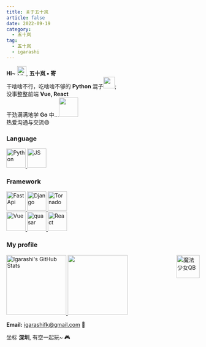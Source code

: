 ```yaml
---
title: 关于五十岚
article: false
date: 2022-09-19
category:
  - 五十岚
tag:
  - 五十岚
  - igarashi
---
```


**Hi~** <img src='https://qpluspicture.oss-cn-beijing.aliyuncs.com/6LjjQA/Hi.gif' alt='Hi' width="24"/>, **五十岚 ▪ 寄**<br/>干啥啥不行，吃啥啥不够的 **Python** 混子<img src="https://media.giphy.com/media/WUlplcMpOCEmTGBtBW/giphy.gif" width="30">;<br/>没事整整前端 **Vue, React** <br/>干劲满满地学 **Go** 中...<img src="https://media.giphy.com/media/mGcNjsfWAjY5AEZNw6/giphy.gif" width="50"><br/>热爱沟通与交流😄

<!--
- 🔭 I’m currently working on ...
- 🌱 I’m currently learning ...
- 👯 I’m looking to collaborate on ...
- 🤔 I’m looking for help with ...
- 💬 Ask me about ...
- 📫 How to reach me: ...
- 😄 Pronouns: ...
- ⚡ Fun fact: ...
-->
### Language

<a href="https://www.python.org/">
  <img src="https://www.igarashi.icu:7779/img/python.png" alt="Python" height="50"/>
</a>
<a href="https://www.javascript.com/">
  <img src="https://www.igarashi.icu:7779/img/js.png" alt="JS" height="50"/>
</a>

### Framework
<a href="https://fastapi.tiangolo.com/">
  <img src="https://www.igarashi.icu:7779/img/fastapi.png" alt="FastApi" height="50"/>
</a>
<a href="https://www.djangoproject.com/">
  <img src="https://www.igarashi.icu:7779/img/Django.png" alt="Django" height="50"/>
</a>
<a href="https://www.tornadoweb.org/">
  <img src="https://www.igarashi.icu:7779/img/tornado.png" alt="Tornado" height="50"/>
</a>

<br/>

<a href="https://v3.cn.vuejs.org/">
  <img src="https://www.igarashi.icu:7779/img/vue.png" alt="Vue" height="50"/>
</a>
<a href="https://quasar.dev/">
  <img src="https://www.igarashi.icu:7779/img/quasar.png" alt="quasar" height="50"/>
</a>
<a href="https://facebook.github.io/react/">
  <img src="https://www.igarashi.icu:7779/img/react.png" alt="React" height="50"/>
</a>

### My profile

<a href="https://github.com/Igarashi-G">
  <img height="156em" src="https://bad-apple-github-readme.vercel.app/api?show_bg=1&username=Igarashi-G&show_icons=true" alt="Igarashi's GitHub Stats" />
  <img height="156em" src="https://github-readme-stats.vercel.app/api/top-langs/?username=Igarashi-G&hide=html,less&theme=radical&layout=compact" />
</a>

<img src="https://www.igarashi.icu:7779/img/qb.gif" alt="魔法少女QB" height="60" align="right"/>

**Email:** igarashifk@gmail.com 💌

坐标 **深圳**, 有空一起玩~ 🎮

